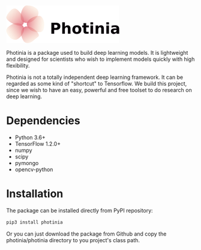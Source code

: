 ![Photinia](logo.png)

Photinia is a package used to build deep learning models.
It is lightweight and designed for scientists who wish to implement models quickly with
high flexibility.

Photinia is not a totally independent deep learning framework.
It can be regarded as some kind of "shortcut" to Tensorflow.
We build this project, since we wish to have an easy, powerful and free toolset to
do research on deep learning.

# Dependencies

* Python 3.6+
* TensorFlow 1.2.0+
* numpy
* scipy
* pymongo
* opencv-python

# Installation

The package can be installed directly from PyPI repository:
```bash
pip3 install photinia
```
Or you can just download the package from Github and copy the photinia/photinia directory
to you project's class path.
